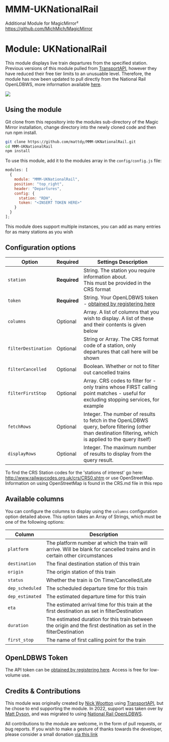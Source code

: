 # MMM-UKNationalRail

Additional Module for MagicMirror² https://github.com/MichMich/MagicMirror

# Module: UKNationalRail

This module displays live train departures from the specified station. Previous versions of this module pulled from [TransportAPI](http://transportapi.com/), however they have reduced their free tier limits to an unusuable level. Therefore, the module has now been updated to pull directly from the National Rail OpenLDBWS, more information available [here](https://wiki.openraildata.com/index.php?title=Main_Page).

![](./images/Current_version.png)

## Using the module

Git clone from this repository into the modules sub-directory of the Magic Mirror installation, change directory into the newly cloned code and then run npm install.

```bash
git clone https://github.com/mattdy/MMM-UKNationalRail.git
cd MMM-UKNationalRail
npm install
```

To use this module, add it to the modules array in the `config/config.js` file:

```javascript
modules: [
  {
    module: "MMM-UKNationalRail",
    position: "top_right",
    header: "Departures",
    config: {
      station: "RDH",
      token: "<INSERT TOKEN HERE>"
    }
  }
];
```

This module does support multiple instances, you can add as many entries for as many stations as you wish

## Configuration options

| Option              | Required     | Settings Description                                                                                                                                      |
| ------------------- | ------------ | --------------------------------------------------------------------------------------------------------------------------------------------------------- |
| `station`           | **Required** | String. The station you require information about. <br />This must be provided in the CRS format                                                          |
| `token`             | **Required** | String. Your OpenLDBWS token - [obtained by registering here](http://realtime.nationalrail.co.uk/OpenLDBWSRegistration)                                   |
| `columns`           | Optional     | Array. A list of columns that you wish to display. A list of these and their contents is given below                                                      |
| `filterDestination` | Optional     | String or Array. The CRS format code of a station, only departures that call here will be shown                                                           |
| `filterCancelled`   | Optional     | Boolean. Whether or not to filter out cancelled trains                                                                                                    |
| `filterFirstStop`   | Optional     | Array. CRS codes to filter for - only trains whose FIRST calling point matches - useful for excluding stopping services, for example                      |
| `fetchRows`         | Optional     | Integer. The number of results to fetch in the OpenLDBWS query, before filtering (other than destination filtering, which is applied to the query itself) |
| `displayRows`       | Optional     | Integer. The maximum number of results to display from the query result.                                                                                  |

To find the CRS Station codes for the 'stations of interest' go here: http://www.railwaycodes.org.uk/crs/CRS0.shtm or use OpenStreetMap. Information on using OpenStreetMap is found in the CRS.md file in this repo

## Available columns

You can configure the columns to display using the `columns` configuration option detailed above. This option takes an Array of Strings, which must be one of the following options:

| Column          | Description                                                                                                               |
| --------------- | ------------------------------------------------------------------------------------------------------------------------- |
| `platform`      | The platform number at which the train will arrive. Will be blank for cancelled trains and in certain other circumstances |
| `destination`   | The final destination station of this train                                                                               |
| `origin`        | The origin station of this train                                                                                          |
| `status`        | Whether the train is On Time/Cancelled/Late                                                                               |
| `dep_scheduled` | The scheduled departure time for this train                                                                               |
| `dep_estimated` | The estimated departure time for this train                                                                               |
| `eta`           | The estimated arrival time for this train at the first destination as set in filterDestination                            |
| `duration`      | The estimated duration for this train between the origin and the first destination as set in the filterDestination        |
| `first_stop`    | The name of first calling point for the train                                                                             |

## OpenLDBWS Token

The API token can be [obtained by registering here](http://realtime.nationalrail.co.uk/OpenLDBWSRegistration). Access is free for low-volume use.

## Credits & Contributions

This module was originally created by [Nick Wootton](https://github.com/nwootton/MMM-UKNationalRail) using [TransportAPI](http://transportapi.com/), but he chose to end supporting the module. In 2022, support was taken over by [Matt Dyson](https://github.com/mattdy/MMM-UKNationalRail), and was migrated to using [National Rail OpenLDBWS](http://realtime.nationalrail.co.uk/OpenLDBWSRegistration).

All contributions to the module are welcome, in the form of pull requests, or bug reports. If you wish to make a gesture of thanks towards the developer, please consider a small donation [via this link](http://paypal.me/mattdy90)
